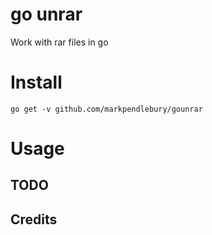 # go unrar
Work with rar files in go


# Install

```
go get -v github.com/markpendlebury/gounrar
```

# Usage

## TODO

## Credits
